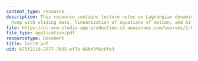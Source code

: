 ```yaml
---
content_type: resource
description: This resource contains lecture notes on Lagrangian dynamics, a spinning
  hoop with sliding mass, linearization of equations of motion, and bifurcations.
file: https://ol-ocw-studio-app-production.s3.amazonaws.com/courses/2-003j-dynamics-and-control-i-spring-2007/675f211925777b35ef7b66b43f6c6fa3_lec19.pdf
file_type: application/pdf
resourcetype: Document
title: lec19.pdf
uid: 675f2119-2577-7b35-ef7b-66b43f6c6fa3
---
```

